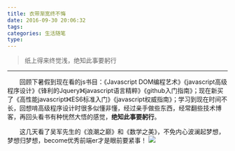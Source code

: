 ```yaml
---
title: 衣带渐宽终不悔
date: 2016-09-30 20:06:32
tags: 
categories: 生活随笔
type:
---
```

> 纸上得来终觉浅，绝知此事要躬行

----------

&emsp;&emsp;回顾下暑假到现在看的js书目：《Javascript DOM编程艺术》《javascript高级程序设计》《锋利的Jquery》《javascript语言精粹》《github入门指南》；现在新买了《高性能javascript》《ES6标准入门》《javascript权威指南》；学习到现在时间不长，回想啃高级程序设计时很多似懂非懂，经过亲手做些东西，经常翻些技术博客，再回头看书有种恍然大悟的感觉，**绝知此事要躬行**。

&emsp;&emsp;这几天看了吴军先生的《浪潮之巅》和《数学之美》，不免内心波澜起梦想，梦想归梦想，become优秀前端er才是眼前要紧事！
![](https://oci0xa33t.qnssl.com/stock-photo-118785927.jpg)
